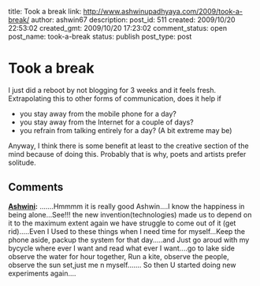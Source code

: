 title: Took a break
link: http://www.ashwinupadhyaya.com/2009/took-a-break/
author: ashwin67
description: 
post_id: 511
created: 2009/10/20 22:53:02
created_gmt: 2009/10/20 17:23:02
comment_status: open
post_name: took-a-break
status: publish
post_type: post

# Took a break

I just did a reboot by not blogging for 3 weeks and it feels fresh. Extrapolating this to other forms of communication, does it help if

  * you stay away from the mobile phone for a day?
  * you stay away from the Internet for a couple of days?
  * you refrain from talking entirely for a day? (A bit extreme may be)

Anyway, I think there is some benefit at least to the creative section of the mind because of doing this. Probably that is why, poets and artists prefer solitude.

## Comments

**[Ashwini](#87 "2009-10-22 12:34:04"):** .......Hmmmm it is really good Ashwin....I know the happiness in being alone...See!!! the new invention(technologies) made us to depend on it to the maximum extent again we have struggle to come out of it (get rid).....Even I Used to these things when I need time for myself...Keep the phone aside, packup the system for that day.....and Just go aroud with my bycycle where ever I want and read what ever I want....go to lake side observe the water for hour together, Run a kite, observe the people, observe the sun set,just me n myself....... So then U started doing new experiments again....

